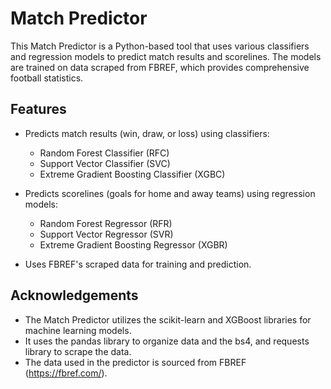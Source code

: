 # Match Predictor

This Match Predictor is a Python-based tool that uses various classifiers and regression models to predict match results and scorelines. The models are trained on data scraped from FBREF, which provides comprehensive football statistics.

## Features

- Predicts match results (win, draw, or loss) using classifiers:
  - Random Forest Classifier (RFC)
  - Support Vector Classifier (SVC)
  - Extreme Gradient Boosting Classifier (XGBC)

- Predicts scorelines (goals for home and away teams) using regression models:
  - Random Forest Regressor (RFR)
  - Support Vector Regressor (SVR)
  - Extreme Gradient Boosting Regressor (XGBR)

- Uses FBREF's scraped data for training and prediction.

## Acknowledgements

- The Match Predictor utilizes the scikit-learn and XGBoost libraries for machine learning models.
- It uses the pandas library to organize data and the bs4, and requests library to scrape the data.
- The data used in the predictor is sourced from FBREF (https://fbref.com/).
